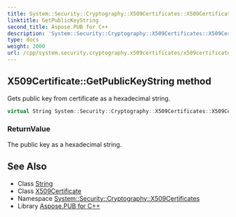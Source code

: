 ```yaml
---
title: System::Security::Cryptography::X509Certificates::X509Certificate::GetPublicKeyString method
linktitle: GetPublicKeyString
second_title: Aspose.PUB for C++
description: 'System::Security::Cryptography::X509Certificates::X509Certificate::GetPublicKeyString method. Gets public key from certificate as a hexadecimal string in C++.'
type: docs
weight: 2000
url: /cpp/system.security.cryptography.x509certificates/x509certificate/getpublickeystring/
---
```

## X509Certificate::GetPublicKeyString method


Gets public key from certificate as a hexadecimal string.

```cpp
virtual String System::Security::Cryptography::X509Certificates::X509Certificate::GetPublicKeyString() const
```


### ReturnValue

The public key as a hexadecimal string.

## See Also

* Class [String](../../../system/string/)
* Class [X509Certificate](../)
* Namespace [System::Security::Cryptography::X509Certificates](../../)
* Library [Aspose.PUB for C++](../../../)

